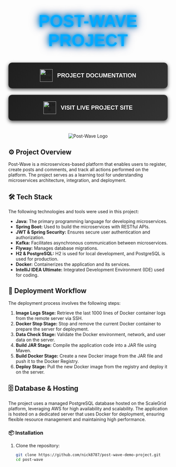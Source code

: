 <h1 align="center" style="
  font-family: 'Barlow', sans-serif;
  font-size: 3.8em;
  font-weight: bold;
  text-transform: uppercase;
  margin-bottom: 40px;
  position: relative;
  color: #00aaff;
  text-shadow: 0 0 10px #00aaff, 0 0 20px #0077cc, 0 0 30px #003366;
  background: url('https://www.transparenttextures.com/patterns/cubes.png');
  -webkit-background-clip: text;
  background-clip: text;
  animation: fractalNetBlue 4s infinite ease-in-out;
">
  Post-Wave Project
</h1>

<style>
@keyframes fractalNetBlue {
  0% {
    text-shadow: 0 0 10px #00aaff, 0 0 20px #0077cc, 0 0 30px #003366;
    transform: scale(1);
  }
  50% {
    text-shadow: 0 0 20px #00aaff, 0 0 30px #0077cc, 0 0 40px #003366;
    transform: scale(1.05);
  }
  100% {
    text-shadow: 0 0 10px #00aaff, 0 0 20px #0077cc, 0 0 30px #003366;
    transform: scale(1);
  }
}
</style>

<div style="text-align: center; margin: 40px 0;">
  <div style="display: block; width: 100%; max-width: 600px; margin: 20px auto;">
    <a href="https://nick8787.github.io/post-wave-documentation/" target="_blank" style="text-decoration: none;">
      <div style="
        display: flex;
        align-items: center;
        justify-content: center;
        background: linear-gradient(135deg, #1e1e1e, #333333);
        padding: 20px;
        border-radius: 12px;
        box-shadow: 0 4px 12px rgba(0, 0, 0, 0.7);
        transition: transform 0.4s ease, box-shadow 0.4s ease;
        position: relative;
        overflow: hidden;
        font-family: 'Barlow', sans-serif;
        border: 1px solid rgba(255, 255, 255, 0.1);
      ">
        <img src="https://img.icons8.com/fluency/96/000000/document.png" alt="Documentation" width="40" style="margin-right: 15px; filter: brightness(0.9);">
        <span style="color: #ffffff; font-size: 1.3em; font-weight: bold; text-transform: uppercase;">Project Documentation</span>
        <div style="
          position: absolute;
          top: 50%;
          left: 50%;
          width: 200%;
          height: 200%;
          background: radial-gradient(circle, rgba(255, 255, 255, 0.1), transparent);
          transform: translate(-50%, -50%) scale(0);
          transition: transform 0.6s ease;
          border-radius: 50%;
          z-index: 0;
        "></div>
      </div>
    </a>
  </div>

  <div style="display: block; width: 100%; max-width: 600px; margin: 20px auto;">
    <a href="https://nick8787.github.io/post-wave-demo-project/" target="_blank" style="text-decoration: none;">
      <div style="
        display: flex;
        align-items: center;
        justify-content: center;
        background: linear-gradient(135deg, #1e1e1e, #333333);
        padding: 20px;
        border-radius: 12px;
        box-shadow: 0 4px 12px rgba(0, 0, 0, 0.7);
        transition: transform 0.4s ease, box-shadow 0.4s ease;
        position: relative;
        overflow: hidden;
        font-family: 'Barlow', sans-serif;
        border: 1px solid rgba(255, 255, 255, 0.1);
      ">
        <img src="https://img.icons8.com/fluency/96/000000/internet.png" alt="Live Project" width="40" style="margin-right: 15px; filter: brightness(0.9);">
        <span style="color: #ffffff; font-size: 1.3em; font-weight: bold; text-transform: uppercase;">Visit Live Project Site</span>
        <div style="
          position: absolute;
          top: 50%;
          left: 50%;
          width: 200%;
          height: 200%;
          background: radial-gradient(circle, rgba(255, 255, 255, 0.1), transparent);
          transform: translate(-50%, -50%) scale(0);
          transition: transform 0.6s ease;
          border-radius: 50%;
          z-index: 0;
        "></div>
      </div>
    </a>
  </div>
</div>

<style>
  a div:hover {
    transform: translateY(-8px) scale(1.05);
    box-shadow: 0 6px 18px rgba(0, 0, 0, 0.9);
  }
  
  a div:hover > div {
    transform: translate(-50%, -50%) scale(1);
  }

  a div span, a div img {
    position: relative;
    z-index: 1;
  }
</style>

<p align="center">
  <img src="images/post-wave-gif-1-last.gif" alt="Post-Wave Logo" />
</p>

## ⚙️ Project Overview

Post-Wave is a microservices-based platform that enables users to register, create posts and comments, and track all actions performed on the platform. The project serves as a learning tool for understanding microservices architecture, integration, and deployment.

## 🛠️ Tech Stack

The following technologies and tools were used in this project:

- **Java:** The primary programming language for developing microservices.
- **Spring Boot:** Used to build the microservices with RESTful APIs.
- **JWT & Spring Security:** Ensures secure user authentication and authorization.
- **Kafka:** Facilitates asynchronous communication between microservices.
- **Flyway:** Manages database migrations.
- **H2 & PostgreSQL:** H2 is used for local development, and PostgreSQL is used for production.
- **Docker:** Containerizes the application and its services.
- **IntelliJ IDEA Ultimate:** Integrated Development Environment (IDE) used for coding.

## 🚀 Deployment Workflow

The deployment process involves the following steps:

1. **Image Logs Stage:** Retrieve the last 1000 lines of Docker container logs from the remote server via SSH.
2. **Docker Stop Stage:** Stop and remove the current Docker container to prepare the server for deployment.
3. **Data Check Stage:** Validate the Docker environment, network, and user data on the server.
4. **Build JAR Stage:** Compile the application code into a JAR file using Maven.
5. **Build Docker Stage:** Create a new Docker image from the JAR file and push it to the Docker Registry.
6. **Deploy Stage:** Pull the new Docker image from the registry and deploy it on the server.

## 🗄️ Database & Hosting

The project uses a managed PostgreSQL database hosted on the ScaleGrid platform, leveraging AWS for high availability and scalability. The application is hosted on a dedicated server that uses Docker for deployment, ensuring flexible resource management and maintaining high performance.

### 📦 Installation

1. Clone the repository:

   ```bash
   git clone https://github.com/nick8787/post-wave-demo-project.git
   cd post-wave
